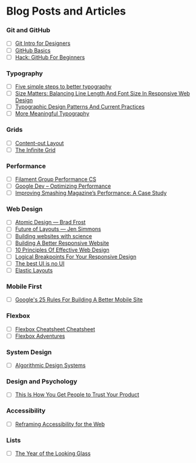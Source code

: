 # Blog Posts and Articles


### Git and GitHub
- [ ] [Git Intro for Designers](http://blog.teamtreehouse.com/git-for-designers-part-1)
- [ ] [GitHub Basics](http://www.sitepoint.com/the-designers-guide-to-git-or-how-i-learned-to-stop-worrying-and-love-the-repository/)
- [ ] [Hack: GitHub For Beginners](http://readwrite.com/2013/09/30/understanding-github-a-journey-for-beginners-part-1)

### Typography
- [ ] [Five simple steps to better typography](http://www.markboulton.co.uk/journal/five-simple-steps-to-better-typography)
- [ ] [Size Matters: Balancing Line Length And Font Size In Responsive Web Design](http://www.smashingmagazine.com/2014/09/29/balancing-line-length-font-size-responsive-web-design/)
- [ ] [Typographic Design Patterns And Current Practices](http://www.smashingmagazine.com/2013/05/17/typographic-design-patterns-practices-case-study-2013/)
- [ ] [More Meaningful Typography](http://alistapart.com/article/more-meaningful-typography)

### Grids
- [ ] [Content-out Layout](http://alistapart.com/article/content-out-layout)
- [ ] [The Infinite Grid](http://alistapart.com/article/the-infinite-grid)

### Performance
- [ ] [Filament Group Performance CS](http://www.filamentgroup.com/lab/performance-rwd.html)
- [ ] [Google Dev &ndash; Optimizing Performance](https://developers.google.com/web/fundamentals/performance/)
- [ ] [Improving Smashing Magazine’s Performance: A Case Study](http://www.smashingmagazine.com/2014/09/08/improving-smashing-magazine-performance-case-study/)

### Web Design
- [ ] [Atomic Design &mdash; Brad Frost](http://bradfrostweb.com/blog/post/atomic-web-design/)
- [ ] [Future of Layouts &mdash; Jen Simmons](https://github.com/jensimmons/thelayoutsahead)
- [ ] [Building websites with science](https://codeascraft.com/2012/06/21/building-websites-with-science/)
- [ ] [Building A Better Responsive Website](http://www.smashingmagazine.com/2013/03/05/building-a-better-responsive-website/)
- [ ] [10 Principles Of Effective Web Design](http://www.smashingmagazine.com/2008/01/31/10-principles-of-effective-web-design/)
- [ ] [Logical Breakpoints For Your Responsive Design](http://www.smashingmagazine.com/2013/03/01/logical-breakpoints-responsive-design/)
- [ ] [The best UI is no UI](http://craigmdennis.com/articles/the-best-ui-is-no-ui)
- [ ] [Elastic Layouts](http://v1.jontangerine.com/log/2007/09/the-incredible-em-and-elastic-layouts-with-css)

### Mobile First
- [ ] [Google's 25 Rules For Building A Better Mobile Site](http://www.fastcodesign.com/3029681/googles-25-rules-for-building-a-better-mobile-site?utm_source=facebook#2)

### Flexbox
- [ ] [Flexbox Cheatsheet Cheatsheet](http://jonibologna.com/flexbox-cheatsheet/?utm_content=bufferfbf53&utm_medium=social&utm_source=twitter.com&utm_campaign=buffer)
- [ ] [Flexbox Adventures](http://chriswrightdesign.com/experiments/flexbox-adventures/)

### System Design
- [ ] [Algorithmic Design Systems](http://runemadsen.com/blog/on-meta-design-and-algorithmic-design-systems/)

### Design and Psychology
- [ ] [This Is How You Get People to Trust Your Product](http://firstround.com/review/Urbansitter-Lynn-Perkins/)

### Accessibility
- [ ] [Reframing Accessibility for the Web](http://alistapart.com/article/reframing-accessibility-for-the-web)

### Lists
- [ ] [The Year of the Looking Glass](https://medium.com/the-year-of-the-looking-glass)